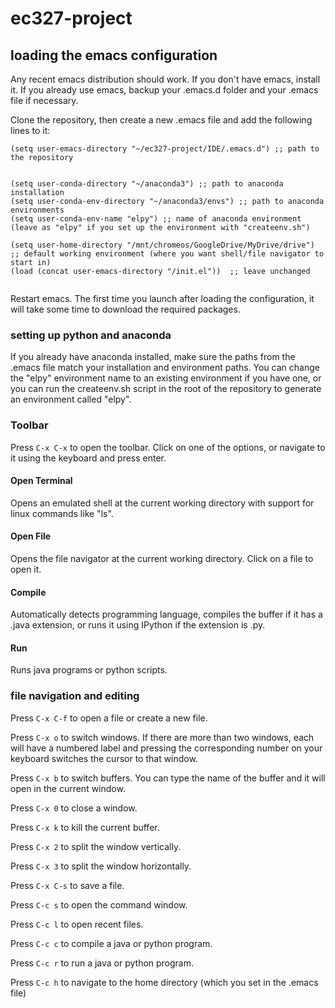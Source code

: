 # ec327-project

## loading the emacs configuration
Any recent emacs distribution should work.  If you don't have emacs, install it.
If you already use emacs, backup your .emacs.d folder and your .emacs file if necessary.

Clone the repository, then create a new .emacs file and add the following lines to it:
```
(setq user-emacs-directory "~/ec327-project/IDE/.emacs.d") ;; path to the repository


(setq user-conda-directory "~/anaconda3") ;; path to anaconda installation
(setq user-conda-env-directory "~/anaconda3/envs") ;; path to anaconda environments
(setq user-conda-env-name "elpy") ;; name of anaconda environment (leave as "elpy" if you set up the environment with "createenv.sh")

(setq user-home-directory "/mnt/chromeos/GoogleDrive/MyDrive/drive") ;; default working environment (where you want shell/file navigator to start in)
(load (concat user-emacs-directory "/init.el"))  ;; leave unchanged


```
Restart emacs.  The first time you launch after loading the configuration, it will take some time to download the required packages.

### setting up python and anaconda
If you already have anaconda installed, make sure the paths from the .emacs file match your installation and environment paths.  You can change the "elpy" environment name to an existing environment if you have one, or you can run the createenv.sh script in the root of the repository to generate an environment called "elpy".

### Toolbar
Press `C-x C-x` to open the toolbar.  Click on one of the options, or navigate to it using the keyboard and press enter.
#### Open Terminal
Opens an emulated shell at the current working directory with support for linux commands like "ls".
#### Open File
Opens the file navigator at the current working directory.  Click on a file to open it.
#### Compile
Automatically detects programming language, compiles the buffer if it has a .java extension, or runs it using IPython if the extension is .py.
#### Run
Runs java programs or python scripts.

### file navigation and editing
Press `C-x C-f` to open a file or create a new file.

Press `C-x o` to switch windows.  If there are more than two windows, each will have a numbered label and pressing the corresponding number on your keyboard switches the cursor to that window.

Press `C-x b` to switch buffers.  You can type the name of the buffer and it will open in the current window.

Press `C-x 0` to close a window.

Press `C-x k` to kill the current buffer.

Press `C-x 2` to split the window vertically.

Press `C-x 3` to split the window horizontally.

Press `C-x C-s` to save a file.

Press `C-c s` to open the command window.

Press `C-c l` to open recent files.

Press `C-c c` to compile a java or python program.

Press `C-c r` to run a java or python program.

Press `C-c h` to navigate to the home directory (which you set in the .emacs file)
